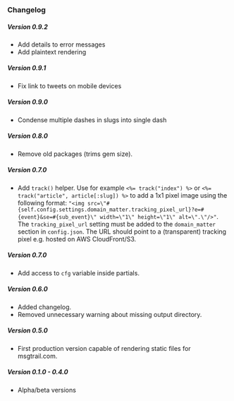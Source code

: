 ### Changelog

##### Version 0.9.2

- Add details to error messages
- Add plaintext rendering

##### Version 0.9.1

- Fix link to tweets on mobile devices

##### Version 0.9.0

- Condense multiple dashes in slugs into single dash

##### Version 0.8.0

- Remove old packages (trims gem size).

##### Version 0.7.0

- Add `track()` helper. Use for example `<%= track("index") %>` or `<%= track("article", article[:slug]) %>` to add a 1x1 pixel image using the following format: `"<img src=\"#{self.config.settings.domain_matter.tracking_pixel_url}?e=#{event}&se=#{sub_event}\" width=\"1\" height=\"1\" alt=\".\"/>"`. The `tracking_pixel_url` setting must be added to the `domain_matter` section in `config.json`. The URL should point to a (transparent) tracking pixel e.g. hosted on AWS CloudFront/S3.

##### Version 0.7.0

- Add access to `cfg` variable inside partials.

##### Version 0.6.0

- Added changelog.
- Removed unnecessary warning about missing output directory.

##### Version 0.5.0

- First production version capable of rendering static files for msgtrail.com.

##### Version 0.1.0 - 0.4.0

- Alpha/beta versions

